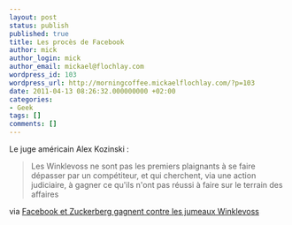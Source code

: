 ```yaml
---
layout: post
status: publish
published: true
title: Les procès de Facebook
author: mick
author_login: mick
author_email: mickael@flochlay.com
wordpress_id: 103
wordpress_url: http://morningcoffee.mickaelflochlay.com/?p=103
date: 2011-04-13 08:26:32.000000000 +02:00
categories:
- Geek
tags: []
comments: []
---
```


Le juge américain Alex Kozinski :

> Les Winklevoss ne sont pas les premiers plaignants à se faire dépasser par un compétiteur, 
> et qui cherchent, via une action judiciaire, à gagner ce qu'ils n'ont pas réussi à faire 
> sur le terrain des affaires

via [Facebook et Zuckerberg gagnent contre les jumeaux Winklevoss][1]

[1]: http://www.pcinpact.com/actu/news/63037-facebook-mark-zuckerberg-proces-jumeaux-winklevoss.htm